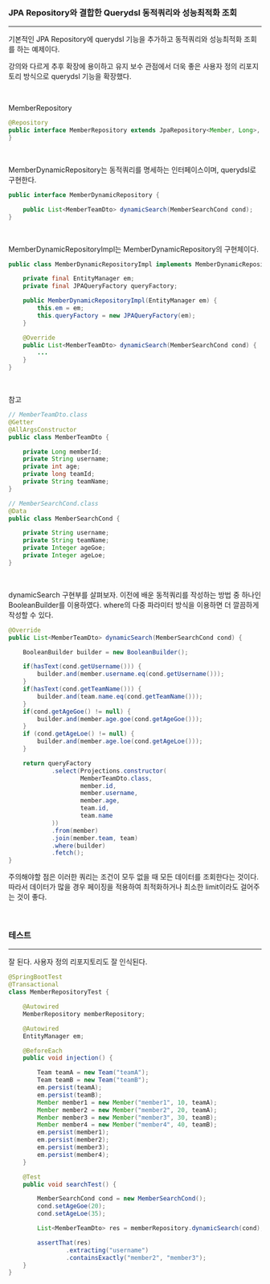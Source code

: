 ### JPA Repository와 결합한 Querydsl 동적쿼리와 성능최적화 조회
---

기본적인 JPA Repository에 querydsl 기능을 추가하고 동적쿼리와 성능최적화 조회를 하는 예제이다.

강의와 다르게 추후 확장에 용이하고 유지 보수 관점에서 더욱 좋은 사용자 정의 리포지토리 방식으로 querydsl 기능을 확장했다.

<br>

MemberRepository

```Java
@Repository
public interface MemberRepository extends JpaRepository<Member, Long>, MemberDynamicRepository {
}
```

<br>

MemberDynamicRepository는 동적쿼리를 명세하는 인터페이스이며, querydsl로 구현한다.

```Java
public interface MemberDynamicRepository {

    public List<MemberTeamDto> dynamicSearch(MemberSearchCond cond);
}
```

<br>

MemberDynamicRepositoryImpl는 MemberDynamicRepository의 구현체이다.

```Java
public class MemberDynamicRepositoryImpl implements MemberDynamicRepository {

    private final EntityManager em;
    private final JPAQueryFactory queryFactory;

    public MemberDynamicRepositoryImpl(EntityManager em) {
        this.em = em;
        this.queryFactory = new JPAQueryFactory(em);
    }

    @Override
    public List<MemberTeamDto> dynamicSearch(MemberSearchCond cond) {
        ...
    }
}
```

<br>

참고

```Java
// MemberTeamDto.class
@Getter
@AllArgsConstructor
public class MemberTeamDto {

    private Long memberId;
    private String username;
    private int age;
    private long teamId;
    private String teamName;
}

// MemberSearchCond.class
@Data
public class MemberSearchCond {

    private String username;
    private String teamName;
    private Integer ageGoe;
    private Integer ageLoe;
}
```

<br>

dynamicSearch 구현부를 살펴보자. 이전에 배운 동적쿼리를 작성하는 방법 중 하나인 BooleanBuilder를 이용하였다. where의 다중 파라미터 방식을 이용하면 더 깔끔하게 작성할 수 있다.

```Java
@Override
public List<MemberTeamDto> dynamicSearch(MemberSearchCond cond) {

    BooleanBuilder builder = new BooleanBuilder();

    if(hasText(cond.getUsername())) {
        builder.and(member.username.eq(cond.getUsername()));
    }
    if(hasText(cond.getTeamName())) {
        builder.and(team.name.eq(cond.getTeamName()));
    }
    if(cond.getAgeGoe() != null) {
        builder.and(member.age.goe(cond.getAgeGoe()));
    }
    if (cond.getAgeLoe() != null) {
        builder.and(member.age.loe(cond.getAgeLoe()));
    }

    return queryFactory
            .select(Projections.constructor(
                    MemberTeamDto.class,
                    member.id,
                    member.username,
                    member.age,
                    team.id,
                    team.name
            ))
            .from(member)
            .join(member.team, team)
            .where(builder)
            .fetch();
}
```

주의해야할 점은 이러한 쿼리는 조건이 모두 없을 때 모든 데이터를 조회한다는 것이다. 따라서 데이터가 많을 경우 페이징을 적용하여 최적화하거나 최소한 limit이라도 걸어주는 것이 좋다. 

<br>

### 테스트
---

잘 된다. 사용자 정의 리포지토리도 잘 인식된다.

```Java
@SpringBootTest
@Transactional
class MemberRepositoryTest {

    @Autowired
    MemberRepository memberRepository;

    @Autowired
    EntityManager em;

    @BeforeEach
    public void injection() {

        Team teamA = new Team("teamA");
        Team teamB = new Team("teamB");
        em.persist(teamA);
        em.persist(teamB);
        Member member1 = new Member("member1", 10, teamA);
        Member member2 = new Member("member2", 20, teamA);
        Member member3 = new Member("member3", 30, teamB);
        Member member4 = new Member("member4", 40, teamB);
        em.persist(member1);
        em.persist(member2);
        em.persist(member3);
        em.persist(member4);
    }

    @Test
    public void searchTest() {

        MemberSearchCond cond = new MemberSearchCond();
        cond.setAgeGoe(20);
        cond.setAgeLoe(35);

        List<MemberTeamDto> res = memberRepository.dynamicSearch(cond);

        assertThat(res)
                .extracting("username")
                .containsExactly("member2", "member3");
    }
}
```